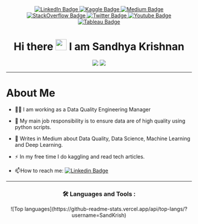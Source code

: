 
<div id="header" align="center">
  <img src="https://komarev.com/ghpvc/?username=SandKrish&style=flat-square&color=blue" alt=""/>
<div id="badges">
  <a href="https://www.linkedin.com/in/sandhya-krishnan-40a20895/">
    <img src="https://img.shields.io/badge/LinkedIn-blue?style=for-the-badge&logo=linkedin&logoColor=white" alt="LinkedIn Badge"/>
  </a>
  <a href="https://www.kaggle.com/sandhyakrishnan02">
    <img src="https://img.shields.io/badge/Kaggle-20BEFF?style=for-the-badge&logo=Kaggle&logoColor=white" alt="Kaggle Badge"/>
  </a>
  <a href="https://medium.com/@sandhyakrishnan02">
    <img src="https://img.shields.io/badge/Medium-12100E?style=for-the-badge&logo=medium&logoColor=white" alt="Medium Badge"/>
  </a>
  <a href="https://stackoverflow.com/users/12939824/sandhya-krishnan">
    <img src="https://img.shields.io/badge/Stack_Overflow-FE7A16?style=for-the-badge&logo=stack-overflow&logoColor=white" alt="StackOverflow Badge"/>
  </a>
  <a href="https://twitter.com/home?lang=en">
    <img src="https://img.shields.io/badge/Twitter-1DA1F2?style=for-the-badge&logo=twitter&logoColor=white" alt="Twitter Badge"/>
  </a>
    <a href="https://www.youtube.com/watch?v=bHWJcS5CbvU&t=1s">
    <img src="https://img.shields.io/badge/YouTube-red?style=for-the-badge&logo=youtube&logoColor=white" alt="Youtube Badge"/>
  </a>
    </a>
    <a href="https://public.tableau.com/app/profile/sandhya.krishnan8275#!/">
    <img src="https://img.shields.io/badge/Tableau-E97627?style=for-the-badge&logo=Tableau&logoColor=white" alt="Tableau Badge"/>
  </a>

 
  <h1>
  Hi there 
  <img src="https://media.giphy.com/media/hvRJCLFzcasrR4ia7z/giphy.gif" width="30px"/>
    I am Sandhya Krishnan
</h1>
</div>
<div id="header" align="center">
  
  <img src="https://media.giphy.com/media/nNOAPjUdo4mpZFkDf8/giphy.gif"/>
  <img src="https://media.giphy.com/media/xT9C25UNTwfZuk85WP/giphy-downsized-large.gif"/>
 </div>

---
<div align="left">
  <h1>
   About Me  
</h1>

- :woman_technologist: I am working as a Data Quality Engineering Manager 
  
- :telescope: My main job responsibility is to ensure data are of high quality using python scripts.

- :seedling: Writes in Medium about Data Quality, Data Science, Machine Learning and Deep Learning.

- :zap: In my free time I do kaggling and read tech articles.

- :mailbox:How to reach me: [![Linkedin Badge](https://img.shields.io/badge/-Sandhya-blue?style=flat&logo=Linkedin&logoColor=white)](https://www.linkedin.com/in/sandhya-krishnan-40a20895/) </div>

---
### :hammer_and_wrench: Languages and Tools :
  <div>
  ![Top languages](https://github-readme-stats.vercel.app/api/top-langs/?username=SandKrish)
   </div>






